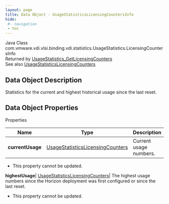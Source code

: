 ```yaml
---
layout: page
title: Data Object - UsageStatisticsLicensingCountersInfo
hide:
 #- navigation
 - toc
---
```






Java Class
    com.vmware.vdi.vlsi.binding.vdi.statistics.UsageStatistics.LicensingCountersInfo  
Returned by
     [UsageStatistics_GetLicensingCounters](vdi.statistics.UsageStatistics.md#getLicensingCounters)  
See also
     [UsageStatisticsLicensingCounters](vdi.statistics.UsageStatistics.LicensingCounters.md)  

## Data Object Description 

Statistics for the current and highest historical usage since the last reset. 

## Data Object Properties

Properties

Name |  Type |  Description   
---|---|---  
**currentUsage**| [UsageStatisticsLicensingCounters](vdi.statistics.UsageStatistics.LicensingCounters.md)|  Current usage numbers.   


* This property cannot be updated.

  
**highestUsage**| [UsageStatisticsLicensingCounters](vdi.statistics.UsageStatistics.LicensingCounters.md)|  The highest usage numbers since the Horizon deployment was first configured or since the last reset.   


* This property cannot be updated.

  
  
  
   
  
  

